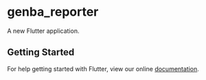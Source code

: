 # genba_reporter

A new Flutter application.

## Getting Started

For help getting started with Flutter, view our online
[documentation](https://flutter.io/).

